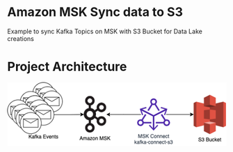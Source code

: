 # Amazon MSK Sync data to S3
Example to sync Kafka Topics on MSK with S3 Bucket for Data Lake creations

# Project Architecture

![Project Flow](.github/img/MSK-S3.drawio.png)
